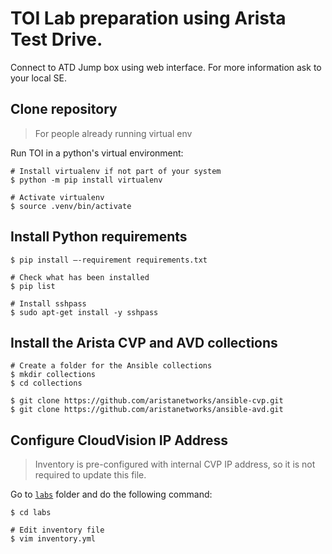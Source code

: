 # TOI Lab preparation using Arista Test Drive.

Connect to ATD Jump box using web interface. For more information ask to your local SE.

## Clone repository

> For people already running virtual env

Run TOI in a python's virtual environment:

```shell
# Install virtualenv if not part of your system
$ python -m pip install virtualenv

# Activate virtualenv
$ source .venv/bin/activate
```

## Install Python requirements

```shell
$ pip install –-requirement requirements.txt

# Check what has been installed
$ pip list

# Install sshpass
$ sudo apt-get install -y sshpass
```

## Install the Arista CVP and AVD collections

```shell
# Create a folder for the Ansible collections
$ mkdir collections
$ cd collections

$ git clone https://github.com/aristanetworks/ansible-cvp.git
$ git clone https://github.com/aristanetworks/ansible-avd.git
```

## Configure CloudVision IP Address

> Inventory is pre-configured with internal CVP IP address, so it is not required to update this file.

Go to [`labs`](../labs/) folder and do the following command:

```shell
$ cd labs

# Edit inventory file
$ vim inventory.yml
```
